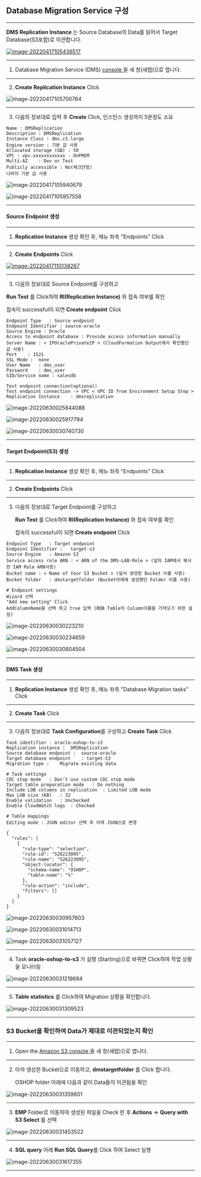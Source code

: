 ## Database Migration Service 구성

---

**DMS Replication Instance** 는 Source Database의 Data를 읽어서 Target Database(S3포함)로 이관합니다.

[![image-20220417105436517](https://github.com/kiwonyoon0701/datalake-workshop/raw/master/images/image-20220417105436517.png)](https://github.com/kiwonyoon0701/datalake-workshop/blob/master/images/image-20220417105436517.png)

---

1. Database Migration Service (DMS) [console ](https://console.aws.amazon.com/dms/v2/home#)을 새 창(새탭)으로 엽니다.

---

2. **Create Replication Instance** Click

![image-20220417105700764](https://github.com/kiwonyoon0701/datalake-workshop/raw/master/images/image-20220417105700764.png)

---

3. 다음의 정보대로 입력 후 **Create** Click, 인스턴스 생성까지 5분정도 소요

```
Name : DMSReplication
Description : DMSReplication
Instance Class : dms.c5.large
Engine version : 기본 값 사용
Allocated storage (GB) : 50
VPC : vpc-xxxxxxxxxxxx - OnPREM
Multi-AZ	: Dev or Test
Publicly accessible	: No(체크안함)
나머지 기본 값 사용
```

![image-20220417105940679](https://github.com/kiwonyoon0701/datalake-workshop/raw/master/images/image-20220417105940679.png)

![image-20220417105957558](https://github.com/kiwonyoon0701/datalake-workshop/raw/master/images/image-20220417105957558.png)

---

#### Source Endpoint 생성

---

1. **Replication Instance** 생성 확인 후, 메뉴 좌측 "Endpoints" Click

------

2. **Create Endpoints** Click

[![image-20220417110138267](https://github.com/kiwonyoon0701/datalake-workshop/raw/master/images/image-20220417110138267.png)](https://github.com/kiwonyoon0701/datalake-workshop/blob/master/images/image-20220417110138267.png)

------

3. 다음의 정보대로 Source Endpoint를 구성하고

**Run Test** 를 Click하여 **RI(Replication Instance)** 와 접속 여부를 확인

접속이 successful이 되면 **Create endpoint** Click

```
Endpoint Type	: Source endpoint
Endpoint Identifier	: source-oracle
Source Engine :	Oracle
Access to endpoint database : Provide access information manually
Server Name	: < IPOraclePrivateIP > (CloudFormation Output에서 확인했던 값 사용)
Port	: 1521
SSL Mode :	none
User Name	: dms_user
Password	: dms_user
SID/Service name : salesdb

Test endpoint connection(optional)
Test endpoint connection -> VPC	< VPC ID from Environment Setup Step >
Replication Instance	: dmsreplication 
```

![image-20220630025844088](images/image-20220630025844088.png)

![image-20220630025917794](images/image-20220630025917794.png)

![image-20220630030740730](images/image-20220630030740730.png)

------

#### 

#### Target Endpoint(S3) 생성

---

1. **Replication Instance** 생성 확인 후, 메뉴 좌측 "Endpoints" Click

------

2. **Create Endpoints** Click

------

3. 다음의 정보대로 Target Endpoint를 구성하고

   **Run Test** 를 Click하여 **RI(Replication Instance)** 와 접속 여부를 확인

   접속이 successful이 되면 **Create endpoint** Click

```
Endpoint Type	: Target endpoint
Endpoint Identifier :	target-s3
Source Engine	: Amazon S3
Service access role ARN : < ARN of the DMS-LAB-Role > (앞의 IAM에서 복사한 IAM Role ARN사용)
Bucket name	: < Name of Your S3 Bucket > (앞서 생성한 Bucket 이름 사용)
Bucket folder	: dmstargetfolder (Bucket아래에 생성했던 Folder 이름 사용)

# Endpoint settings
Wizard 선택
"Add new setting" Click
AddColumnName을 선택 하고 true 입력 (RDB Table의 Column이름을 가져오기 위한 설정)
```

![image-20220630030223210](images/image-20220630030223210.png)

![image-20220630030234659](images/image-20220630030234659.png)



![image-20220630030804504](images/image-20220630030804504.png)

---

#### DMS Task 생성

---

1. **Replication Instance** 생성 확인 후, 메뉴 좌측 "Database Migration tasks" Click

------

2. **Create Task** Click

------

3. 다음의 정보대로 **Task Configuration**를 구성하고 **Create Task** Click

```
Task identifier	: oracle-oshop-to-s3
Replication instance :	DMSReplication
Source database endpoint :	source-oracle
Target database endpoint	: target-S3
Migration type :	Migrate existing data

# Task settings
CDC stop mode	: Don’t use custom CDC stop mode
Target table preparation mode	: Do nothing
Include LOB columns in replication	: Limited LOB mode
Max LOB size (KB)	: 32
Enable validation	: Unchecked
Enable CloudWatch logs	: Checked

# Table mappings
Editing mode : JSON editor 선택 후 아래 JSON으로 변경

{
  "rules": [
    {
      "rule-type": "selection",
      "rule-id": "526223095",
      "rule-name": "526223095",
      "object-locator": {
        "schema-name": "OSHOP",
        "table-name": "%"
      },
      "rule-action": "include",
      "filters": []
    }
  ]
}
```

![image-20220630030957603](images/image-20220630030957603.png)

![image-20220630031014713](images/image-20220630031014713.png)

![image-20220630031057127](images/image-20220630031057127.png)

---

4. Task **oracle-oshop-to-s3** 가 실행 (Starting)으로 바뀌면 Click하여 작업 상황을 모니터링

![image-20220630031219684](images/image-20220630031219684.png)

---

5. **Table statistics** 를 Click하여 Migration 상황을 확인합니다.

![image-20220630031309523](images/image-20220630031309523.png)

---

### S3 Bucket을 확인하여 Data가 제대로 이관되었는지 확인

---

1. Open the [Amazon S3 console ](https://console.aws.amazon.com/s3/)을 새 창(새탭)으로 엽니다.

---

2. 아까 생성한 Bucket으로 이동하고, **dmstargetfolder** 를 Click 합니다.

   OSHOP folder 아래에 다음과 같이 Data들이 이관됨을 확인

![image-20220630031359601](images/image-20220630031359601.png)

---

3. **EMP** Folder로 이동하여 생성된 파일을 Check 한 후 **Actions** => **Query with S3 Select** 를 선택

![image-20220630031453522](images/image-20220630031453522.png)

---

4. **SQL query** 아래 **Run SQL Query**를 Click 하여 Select 실행

![image-20220630031617355](images/image-20220630031617355.png)

---

